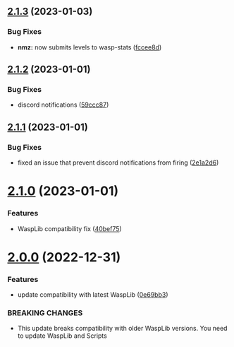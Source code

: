 ## [2.1.3](https://github.com/Torwent/wasp-free/compare/v2.1.2...v2.1.3) (2023-01-03)


### Bug Fixes

* **nmz:** now submits levels to wasp-stats ([fccee8d](https://github.com/Torwent/wasp-free/commit/fccee8d40bc602fd10a831f7d7299d9f70b9aed6))



## [2.1.2](https://github.com/Torwent/wasp-free/compare/v2.1.1...v2.1.2) (2023-01-01)


### Bug Fixes

* discord notifications ([59ccc87](https://github.com/Torwent/wasp-free/commit/59ccc8725849caa8773497292784b20ae078b5da))



## [2.1.1](https://github.com/Torwent/wasp-free/compare/v2.1.0...v2.1.1) (2023-01-01)


### Bug Fixes

* fixed an issue that prevent discord notifications from firing ([2e1a2d6](https://github.com/Torwent/wasp-free/commit/2e1a2d677ed12aeacef7f523e3a5218fc8edf196))



# [2.1.0](https://github.com/Torwent/wasp-free/compare/v2.0.0...v2.1.0) (2023-01-01)


### Features

* WaspLib compatibility fix ([40bef75](https://github.com/Torwent/wasp-free/commit/40bef75e702c347b780aa219b8c6000d27e18d12))



# [2.0.0](https://github.com/Torwent/wasp-free/compare/v1.0.36...v2.0.0) (2022-12-31)


### Features

* update compatibility with latest WaspLib ([0e69bb3](https://github.com/Torwent/wasp-free/commit/0e69bb365eee1cc20affbaa820dc6101d737afcc))


### BREAKING CHANGES

* This update breaks compatibility with older WaspLib versions. You need to update WaspLib and Scripts



